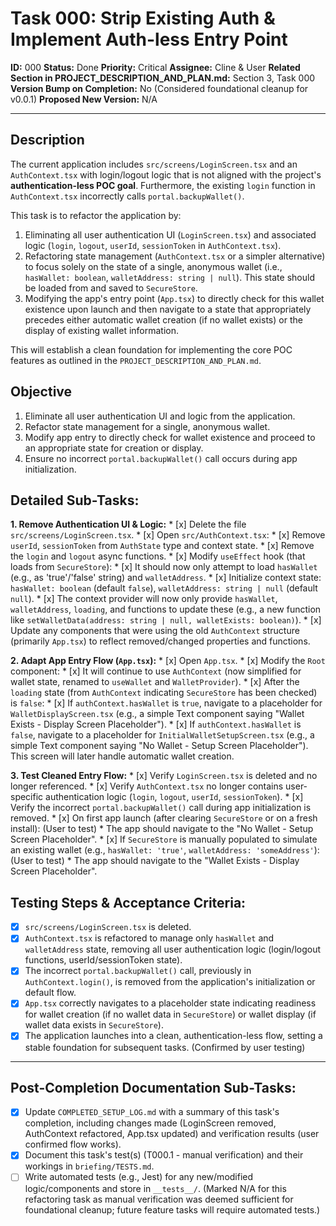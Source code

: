 # Task 000: Strip Existing Auth & Implement Auth-less Entry Point

**ID:** 000
**Status:** Done
**Priority:** Critical
**Assignee:** Cline & User
**Related Section in PROJECT_DESCRIPTION_AND_PLAN.md:** Section 3, Task 000
**Version Bump on Completion:** No (Considered foundational cleanup for v0.0.1)
**Proposed New Version:** N/A

---

## Description

The current application includes `src/screens/LoginScreen.tsx` and an `AuthContext.tsx` with login/logout logic that is not aligned with the project's **authentication-less POC goal**. Furthermore, the existing `login` function in `AuthContext.tsx` incorrectly calls `portal.backupWallet()`.

This task is to refactor the application by:
1.  Eliminating all user authentication UI (`LoginScreen.tsx`) and associated logic (`login`, `logout`, `userId`, `sessionToken` in `AuthContext.tsx`).
2.  Refactoring state management (`AuthContext.tsx` or a simpler alternative) to focus solely on the state of a single, anonymous wallet (i.e., `hasWallet: boolean`, `walletAddress: string | null`). This state should be loaded from and saved to `SecureStore`.
3.  Modifying the app's entry point (`App.tsx`) to directly check for this wallet existence upon launch and then navigate to a state that appropriately precedes either automatic wallet creation (if no wallet exists) or the display of existing wallet information.

This will establish a clean foundation for implementing the core POC features as outlined in the `PROJECT_DESCRIPTION_AND_PLAN.md`.

## Objective

1.  Eliminate all user authentication UI and logic from the application.
2.  Refactor state management for a single, anonymous wallet.
3.  Modify app entry to directly check for wallet existence and proceed to an appropriate state for creation or display.
4.  Ensure no incorrect `portal.backupWallet()` call occurs during app initialization.

## Detailed Sub-Tasks:

**1. Remove Authentication UI & Logic:**
    *   [x] Delete the file `src/screens/LoginScreen.tsx`.
    *   [x] Open `src/AuthContext.tsx`:
        *   [x] Remove `userId`, `sessionToken` from `AuthState` type and context state.
        *   [x] Remove the `login` and `logout` async functions.
        *   [x] Modify `useEffect` hook (that loads from `SecureStore`):
            *   [x] It should now only attempt to load `hasWallet` (e.g., as 'true'/'false' string) and `walletAddress`.
            *   [x] Initialize context state: `hasWallet: boolean` (default `false`), `walletAddress: string | null` (default `null`).
        *   [x] The context provider will now only provide `hasWallet`, `walletAddress`, `loading`, and functions to update these (e.g., a new function like `setWalletData(address: string | null, walletExists: boolean)`).
    *   [x] Update any components that were using the old `AuthContext` structure (primarily `App.tsx`) to reflect removed/changed properties and functions.

**2. Adapt App Entry Flow (`App.tsx`):**
    *   [x] Open `App.tsx`.
    *   [x] Modify the `Root` component:
        *   [x] It will continue to use `AuthContext` (now simplified for wallet state, renamed to `useWallet` and `WalletProvider`).
        *   [x] After the `loading` state (from `AuthContext` indicating `SecureStore` has been checked) is `false`:
            *   [x] If `authContext.hasWallet` is `true`, navigate to a placeholder for `WalletDisplayScreen.tsx` (e.g., a simple Text component saying "Wallet Exists - Display Screen Placeholder").
            *   [x] If `authContext.hasWallet` is `false`, navigate to a placeholder for `InitialWalletSetupScreen.tsx` (e.g., a simple Text component saying "No Wallet - Setup Screen Placeholder"). This screen will later handle automatic wallet creation.

**3. Test Cleaned Entry Flow:**
    *   [x] Verify `LoginScreen.tsx` is deleted and no longer referenced.
    *   [x] Verify `AuthContext.tsx` no longer contains user-specific authentication logic (`login`, `logout`, `userId`, `sessionToken`).
    *   [x] Verify the incorrect `portal.backupWallet()` call during app initialization is removed.
    *   [x] On first app launch (after clearing `SecureStore` or on a fresh install): (User to test)
        *   The app should navigate to the "No Wallet - Setup Screen Placeholder".
    *   [x] If `SecureStore` is manually populated to simulate an existing wallet (e.g., `hasWallet: 'true'`, `walletAddress: 'someAddress'`): (User to test)
        *   The app should navigate to the "Wallet Exists - Display Screen Placeholder".

## Testing Steps & Acceptance Criteria:

*   [x] `src/screens/LoginScreen.tsx` is deleted.
*   [x] `AuthContext.tsx` is refactored to manage only `hasWallet` and `walletAddress` state, removing all user authentication logic (login/logout functions, userId/sessionToken state).
*   [x] The incorrect `portal.backupWallet()` call, previously in `AuthContext.login()`, is removed from the application's initialization or default flow.
*   [x] `App.tsx` correctly navigates to a placeholder state indicating readiness for wallet creation (if no wallet data in `SecureStore`) or wallet display (if wallet data exists in `SecureStore`).
*   [x] The application launches into a clean, authentication-less flow, setting a stable foundation for subsequent tasks. (Confirmed by user testing)

---
## Post-Completion Documentation Sub-Tasks:
*   [x] Update `COMPLETED_SETUP_LOG.md` with a summary of this task's completion, including changes made (LoginScreen removed, AuthContext refactored, App.tsx updated) and verification results (user confirmed flow works).
*   [x] Document this task's test(s) (T000.1 - manual verification) and their workings in `briefing/TESTS.md`.
*   [ ] Write automated tests (e.g., Jest) for any new/modified logic/components and store in `__tests__/`. (Marked N/A for this refactoring task as manual verification was deemed sufficient for foundational cleanup; future feature tasks will require automated tests.)
